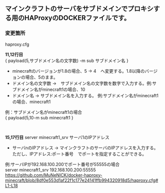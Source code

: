 ## マインクラフトのサーバをサブドメインでプロキシする用のHAProxyのDOCKERファイルです。

### 変更箇所
haproxy.cfg

**11,12行目**<br>
{ payload(5,サブドメイン名の文字数) -m sub サブドメイン名 }
* minecraftのバージョンが1.8の場合、5 → 4　へ変更する。1.8以降のバージョンの場合、5のまま。
* ドメイン名の文字数 →　サブドメイン名の文字数を数字で入力する。例:サブドメイン名がminecraft1の場合、10
* ドメイン名 → サブドメイン名を入力する。 例:サブドメイン名がminecraft1の場合、minecraft1

例：サブドメイン名がminecraft1の場合<br>
{ payload(5,10-m sub minecraft1 }

<br>

**15,17行目**
server minecraft1_srv サーバ1のIPアドレス
* サーバnのIPアドレス → マインクラフトのサーバのIPアドレスを入力する。ただし、IPアドレス:ポート番号　でポートを指定することができる。

例:サーバIPが192.168.100.200でポート番号が55555の場合<br>
server minecraft1_srv 192.168.100.200:55555<br>
https://github.com/MuNeNICK/docker-haproxy-minecraft/blob/8df0e553d1af22f1c177e24141ffb994320918d5/haproxy.cfg#L1-L18
